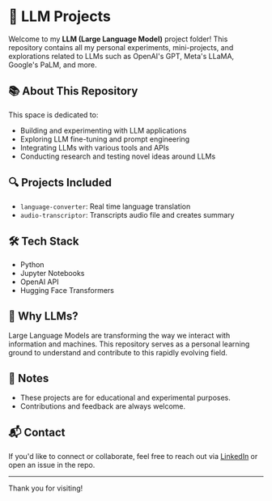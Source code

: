 # 🤖 LLM Projects

Welcome to my **LLM (Large Language Model)** project folder! This repository contains all my personal experiments, mini-projects, and explorations related to LLMs such as OpenAI's GPT, Meta's LLaMA, Google's PaLM, and more.

## 📚 About This Repository

This space is dedicated to:
- Building and experimenting with LLM applications
- Exploring LLM fine-tuning and prompt engineering
- Integrating LLMs with various tools and APIs
- Conducting research and testing novel ideas around LLMs

## 🔍 Projects Included

- `language-converter`: Real time language translation
- `audio-transcriptor`: Transcripts audio file and creates summary 


## 🛠️ Tech Stack

- Python
- Jupyter Notebooks
- OpenAI API
- Hugging Face Transformers

## 🧠 Why LLMs?

Large Language Models are transforming the way we interact with information and machines. This repository serves as a personal learning ground to understand and contribute to this rapidly evolving field.

## 📌 Notes

- These projects are for educational and experimental purposes.
- Contributions and feedback are always welcome.

## 📬 Contact

If you'd like to connect or collaborate, feel free to reach out via [LinkedIn](https://www.linkedin.com/in/ranjanrishi3675/) or open an issue in the repo.

---

Thank you for visiting!


